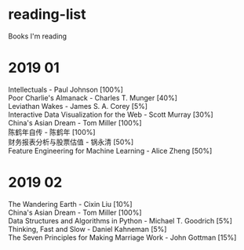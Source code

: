 # reading-list
Books I'm reading

# 2019 01

Intellectuals - Paul Johnson [100%]  
Poor Charlie's Almanack - Charles T. Munger [40%]  
Leviathan Wakes - James S. A. Corey [5%]  
Interactive Data Visualization for the Web - Scott Murray [30%]  
China's Asian Dream - Tom Miller [100%]  
陈鹤年自传 - 陈鹤年 [100%]  
财务报表分析与股票估值 - 锅永清 [50%]  
Feature Engineering for Machine Learning - Alice Zheng [50%]  

# 2019 02

The Wandering Earth - Cixin Liu [10%]  
China's Asian Dream - Tom Miller [100%]  
Data Structures and Algorithms in Python - Michael T. Goodrich [5%]  
Thinking, Fast and Slow - Daniel Kahneman [5%]  
The Seven Principles for Making Marriage Work - John Gottman [15%]  
